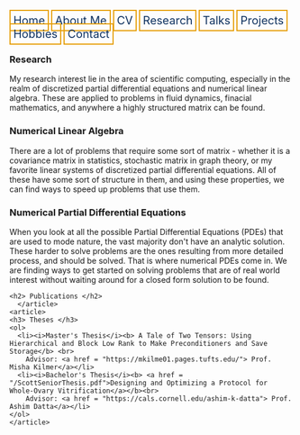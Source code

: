 <html lang="en-US">
<head>
<style>
th, td {
  border-style: none;

body {
  margin: 0;
  font-family: Arial, Helvetica, sans-serif;
}

.topnav {
  overflow: hidden;
  background-color: #333;
}

.topnav a {
  float: left;
  color: #0E315F;
  border:2px solid #E69F0A;
  text-align: center;
  padding: 20px 24px;
  text-decoration: none;
  font-size: 17px;
}

.topnav a:hover {
  background-color: #ddd;
  color: black;
}

.topnav a.active {
  background-color: #04AA6D;
  color: white;
}

</style>
</head>
 
  
 <div class= "topnav">
  <a style = "color: #0E315F; font-size: 20px; border: 2px solid #E69F0A; padding: 5px; text-decoration: none;" href="mtscott.github.io/index.md">Home</a>
  <a style = "color: #0E315F; font-size: 20px; border: 2px solid #E69F0A; padding: 5px; text-decoration: none;" href="/about.html">About Me</a>
  <a style = "color: #0E315F; font-size: 20px; border: 2px solid #E69F0A; padding: 5px; text-decoration: none;" href="/vita.html">CV</a>
  <a style = "color: #0E315F; font-size: 20px; border: 2px solid #E69F0A; padding: 5px; text-decoration: none;" href="/research.html">Research</a>
  <a style = "color: #0E315F; font-size: 20px; border: 2px solid #E69F0A; padding: 5px; text-decoration: none;" href="/talks.html">Talks</a>
  <a style = "color: #0E315F; font-size: 20px; border: 2px solid #E69F0A; padding: 5px; text-decoration: none;" href="/projects.html">Projects</a>
  <a style = "color: #0E315F; font-size: 20px; border: 2px solid #E69F0A; padding: 5px; text-decoration: none;" href="/hobbies.html">Hobbies</a>
  <a style = "color: #0E315F; font-size: 20px; border: 2px solid #E69F0A; padding: 5px; text-decoration: none;" href="/contact.html">Contact</a>
 </div>
  
<body>
  
 

  <section>
    <article>
    <h1>Research</h1>
    <p> My research interest lie in the area of scientific computing, especially in the realm of discretized partial differential equations and numerical linear algebra. These are applied to problems in fluid dynamics, finacial mathematics, and anywhere a highly structured matrix can be found.</p>
    </article>
    <article>
    <h3> Numerical Linear Algebra</h3>
    <p> There are a lot of problems that require some sort of matrix - whether it is a covariance matrix in statistics, stochastic matrix in graph theory, or my favorite linear systems of discretized partial differential equations. All of these have some sort of structure in them, and using these properties, we can find ways to speed up problems that use them.</p>
    <h3> Numerical Partial Differential Equations </h3>
    <p> When you look at all the possible Partial Differential Equations (PDEs) that are used to mode nature, the vast majority don't have an analytic solution. These harder to solve problems are the ones resulting from more detailed process, and should be solved. That is where numerical PDEs come in. We are finding ways to get started on solving problems that are of real world interest without waiting around for a closed form solution to be found.  </p>
      </article>
    <article>
    
    <h2> Publications </h2>
      </article>
    <article>
    <h3> Theses </h3>
    <ol>
      <li><i>Master's Thesis</i><b> A Tale of Two Tensors: Using Hierarchical and Block Low Rank to Make Preconditioners and Save Storage</b> <br>
        Advisor: <a href = "https://mkilme01.pages.tufts.edu/"> Prof. Misha Kilmer</a></li>
      <li><i>Bachelor's Thesis</i><b> <a href = "/ScottSeniorThesis.pdf">Designing and Optimizing a Protocol for Whole-Ovary Vitrification</a></b><br> 
        Advisor: <a href = "https://cals.cornell.edu/ashim-k-datta"> Prof. Ashim Datta</a></li>
    </ol>
    </article>
</section>


</body>
</html>
